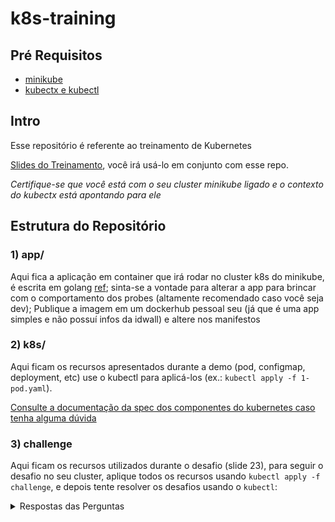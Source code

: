# k8s-training

## Pré Requisitos

- [minikube](https://minikube.sigs.k8s.io/docs/start/)
- [kubectx e kubectl]()

## Intro

Esse repositório é referente ao treinamento de Kubernetes

[Slides do Treinamento](https://docs.google.com/presentation/d/1pJG_QbN4AuYa8FfyBluiyNGnvVpOA8ZIxOiTATHLOlk/edit?usp=sharing),
você irá usá-lo em conjunto com esse repo.

_Certifique-se que você está com o seu cluster minikube ligado e o contexto do
kubectx está apontando para ele_

## Estrutura do Repositório

### 1) app/

Aqui fica a aplicação em container que irá rodar no cluster k8s do minikube, é
escrita em golang [ref](https://docs.docker.com/language/golang/build-images/);
sinta-se a vontade para alterar a app para brincar com o comportamento dos
probes (altamente recomendado caso você seja dev); Publique a imagem em um
dockerhub pessoal seu (já que é uma app simples e não possuí infos da idwall) e
altere nos manifestos

### 2) k8s/

Aqui ficam os recursos apresentados durante a demo (pod, configmap, deployment,
etc) use o kubectl para aplicá-los (ex.: `kubectl apply -f 1-pod.yaml`).

[Consulte a documentação da spec dos componentes do kubernetes caso tenha alguma dúvida](https://kubernetes.io/docs/concepts/)

### 3) challenge

Aqui ficam os recursos utilizados durante o desafio (slide 23), para seguir o
desafio no seu cluster, aplique todos os recursos usando
`kubectl apply -f challenge`, e depois tente resolver os desafios usando o
`kubectl`:

<details><summary>Respostas das Perguntas</summary>
01. s4l4d <br>
02. 3 <br>
03. "App is Up!" <br>
04. "Readiness probe failed: HTTP probe failed with statuscode: 503" <br>
SHOWDOWN. "Liveness probe failed: dial tcp 10.244.1.5:666: connect: connection refused" - O liveness probe está mapeado para a porta 666, porém o container expoẽ a porta 8080 em `.spec.containers.ports, o correto seria alterar o livenessProbe para escutar a porta 8080
</details>

